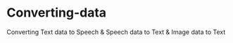 # Converting-data
Converting Text data to Speech &amp; Speech data to Text &amp; Image data to Text
